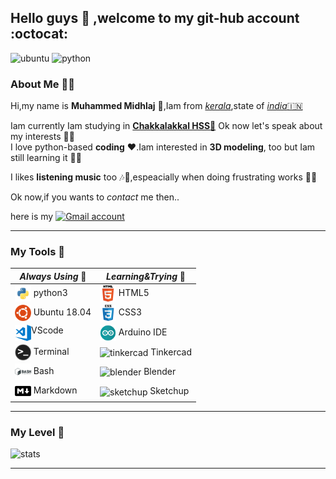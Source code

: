 ## Hello guys :wave: ,welcome to my git-hub account :octocat:
![ubuntu](https://img.shields.io/badge/ubuntu-E95420?logo=ubuntu&logoColor=white&style=for-the-badge)
![python](https://img.shields.io/badge/python%20-%2314354C.svg?&style=for-the-badge&logo=python&logoColor=white)


### About Me :raising_hand_man:
Hi,my name is **Muhammed Midhlaj** :child:,Iam from [_kerala_](https://en.wikipedia.org/wiki/Kerala),state of [_india_:india:](https://en.wikipedia.org/wiki/India)

Iam currently Iam studying in __[Chakkalakkal HSS:school:](https://www.facebook.com/chakkalakkalhs/)__
Ok now let's speak about my interests :man_shrugging: <br />
I love python-based **coding** :heart:.Iam interested in **3D modeling**, too but Iam still learning it :man_technologist:

I likes **listening music** too :notes::musical_note:,espeacially when doing frustrating works :bowing_man:

Ok now,if you wants to _contact_ me then..

here is my [![Gmail account](https://img.shields.io/badge/gmail-D14836?&style=for-the-badge&logo=gmail&logoColor=white)](mailto:midlajkalathil2006@gmail.com)
***
### My Tools :toolbox:

| _Always Using_ :100: | _Learning&Trying_ :notebook_with_decorative_cover:
| ----------- | ----------- |
| <img align="center" alt="python3" width="26px" src="https://raw.githubusercontent.com/github/explore/80688e429a7d4ef2fca1e82350fe8e3517d3494d/topics/python/python.png" /> python3 | <img align="center" alt="HTML5" width="26px" src="https://raw.githubusercontent.com/github/explore/80688e429a7d4ef2fca1e82350fe8e3517d3494d/topics/html/html.png" /> HTML5 | 
| <img align="center" alt="ubuntu" width="26px" src="https://raw.githubusercontent.com/github/explore/80688e429a7d4ef2fca1e82350fe8e3517d3494d/topics/ubuntu/ubuntu.png" /> Ubuntu 18.04 | <img align="center" alt="" width="26px" src="https://raw.githubusercontent.com/github/explore/80688e429a7d4ef2fca1e82350fe8e3517d3494d/topics/css/css.png" /> CSS3 |
| <img align="left" alt="VScode" width="26px" src="https://raw.githubusercontent.com/github/explore/80688e429a7d4ef2fca1e82350fe8e3517d3494d/topics/visual-studio-code/visual-studio-code.png" />VScode | <img align="center" alt="Arduino" width="26px" src="https://raw.githubusercontent.com/github/explore/80688e429a7d4ef2fca1e82350fe8e3517d3494d/topics/arduino/arduino.png" /> Arduino IDE |
| <img align="center" alt="terminal" width="26px" src="https://raw.githubusercontent.com/github/explore/d92924b1d925bb134e308bd29c9de6c302ed3beb/topics/terminal/terminal.png" /> Terminal |<img align="center" alt="tinkercad" width="52px" src="https://beta-editor.tinkercad.com/assets_2rv56rm/js/tinkercad-frontend/assets/images/tinkercad-lockup-color.svg" /> Tinkercad|
| <img align="center" alt="bash" width="26px" src="https://raw.githubusercontent.com/github/explore/80688e429a7d4ef2fca1e82350fe8e3517d3494d/topics/bash/bash.png" /> Bash | <img align="center" alt="blender" width="26px" src="https://avatars3.githubusercontent.com/u/452469?s=460&v=4" /> Blender |
| <img align="center" alt="md" width="26px" src="https://raw.githubusercontent.com/github/explore/80688e429a7d4ef2fca1e82350fe8e3517d3494d/topics/markdown/markdown.png" />  Markdown| <img align="center" alt="sketchup" width="26px" src="https://avatars2.githubusercontent.com/u/2521172?s=200&v=4" /> Sketchup |


***
### My Level :abacus:

![stats](https://github-readme-stats.vercel.app/api?username=Midhlaj2006&&show_icons=true&title_color=03ff51&icon_color=3ac1ff&text_color=ddff00&bg_color=121212)
***

<!--
<img align="center" alt="" width="26px" src="" />
-->
